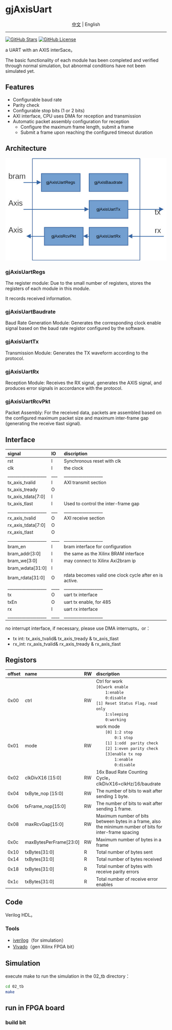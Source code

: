 # gjAxisUart

<p align="center">
    <a href="./README-zh.md">中文</a> |
    English
</p>

---

[![GitHub Stars](https://img.shields.io/github/stars/kejie1208/Plugcat.svg?style=social)](https://github.com/kejie1208/gjAxisUart/stargazers)
[![GitHub License](https://img.shields.io/github/license/SuperSodaSea/Plugcat)](https://github.com/kejie1208/gjAxisUart/blob/main/LICENSE)

a UART with an AXIS interSace。

The basic functionality of each module has been completed and verified through normal simulation, but abnormal conditions have not been simulated yet.

<link rel="stylesheet" type="text/css" href="mkAutoNumber.css" />

## Features

- Configurable baud rate
- Parity check
- Configurable stop bits (1 or 2 bits)
- AXI interface, CPU uses DMA for reception and transmission
- Automatic packet assembly configuration for reception
  - Configure the maximum frame length, submit a frame
  - Submit a frame upon reaching the configured timeout duration

## Architecture

![gjUartBlock](./00_doc/gjUartBlock.jpg)

### gjAxisUartRegs
The register module: Due to the small number of registers, stores the registers of each module in this module. 

It records received information.

### gjAxisUartBaudrate
Baud Rate Generation Module: Generates the corresponding clock enable signal based on the baud rate registor configured by the software.

### gjAxisUartTx
Transmission Module: Generates the TX waveform according to the protocol.
### gjAxisUartRx
Reception Module: Receives the RX signal, generates the AXIS signal, and produces error signals in accordance with the protocol.

### gjAxisUartRcvPkt
Packet Assembly: For the received data, packets are assembled based on the configured maximum packet size and maximum inter-frame gap (generating the receive tlast signal).

## Interface


| signal            | IO | discription                              |
|:---------         |:-----     | :----------------------------------- |
| rst               | I  | Synchronous reset with clk                           |
| clk               | I  | the clock                               |
|___________________|___|___________________|
| tx_axis_tvalid    | I  | AXI transmit section                    |
| tx_axis_tready    | O  |                                  |
| tx_axis_tdata[7:0]| I  |                                  |
| tx_axis_tlast     | I  | Used to control the inter-frame gap      |
|___________________|___|___________________|
| rx_axis_tvalid    | O  | AXI receive section                    |
| rx_axis_tdata[7:0]| O  |                                  |
| rx_axis_tlast     | O  |                                  |
|___________________|____|___________________|
| bram_en           | I  | bram interface for configuration                       |
| bram_addr[3:0]    | I  | the same as the Xilinx BRAM interface             |
| bram_we[3:0]      | I  | may connect to Xilinx Axi2bram ip               |
| bram_wdata[31:0]  | I  |                                  |
| bram_rdata[31:0]  | O  | rdata becomes valid one clock cycle after en is active.         |
|___________________|____|___________________|
| tx                | O  | uart tx interface                          |
| txEn              | O  | uart tx enable, for 485        |
| rx                | I  | uart rx interface                          |
|___________________|____|___________________|

no interrupt interface, if necessary, please use DMA interrupts，or：
  - tx int: tx_axis_tvalid& tx_axis_tready & tx_axis_tlast  
  - rx_int: rx_axis_tvalid& rx_axis_tready & rx_axis_tlast 


## Registors

| offset | name     | RW  | discription                              |
|:------ |:-----    |:--- | :----------------------------------- |
| 0x00   |ctrl |RW   |Ctrl for work<br>`[0]work enable`<br>`    1:enable`<br> `    0:disable`<br>`[1] Reset Status Flag，read only`<br>`    1:sleeping`<br> `    0:working`             |
| 0x01   |mode      |RW   | work mode  <br> `    [0] 1:2 stop`<br> `        0:1 stop`<br>`    [1] 1:odd  parity check`<br>  `    [2] 1:even parity check`<br>`    [3]enable tx nop`<br> `        1:enable`<br> `        0:disable`                  |
| 0x02   | clkDivX16  [15:0] |RW | 16x Baud Rate Counting Cycle，clkDivX16=clkHz/16/baudrate            |
| 0x04   | txByte_nop [15:0] |RW | The number of bits to wait after sending 1 byte.                           |
| 0x06   | txFrame_nop[15:0] |RW | The number of bits to wait after sending 1 frame.                           |
| 0x08   | maxRcvGap[15:0] |RW | Maximum number of bits between bytes in a frame, also the minimum number of bits for inter-frame spacing            |
| 0x0c   | maxBytesPerFrame[23:0] |RW | Maximum number of bytes in a frame            |
| 0x10   | txBytes[31:0] |R | Total number of bytes sent            |
| 0x14   | txBytes[31:0] |R | Total number of bytes received            |
| 0x18   | txBytes[31:0] |R | Total number of bytes with receive parity errors            |
| 0x1c   | txBytes[31:0] |R | Total number of receive error enables            |


## Code

Verilog HDL。

### Tools

- [iverilog](https://bleyer.org/icarus/)（for simulation）
- [Vivado](https://www.amd.com/en/products/software/adaptive-socs-and-fpgas/vivado.html)（gen Xilinx FPGA bit）

## Simulation

execute make to run the simulation in the 02_tb directory：
```bash
cd 02_tb
make
```

## run in FPGA board


### build bit


```bash


```


